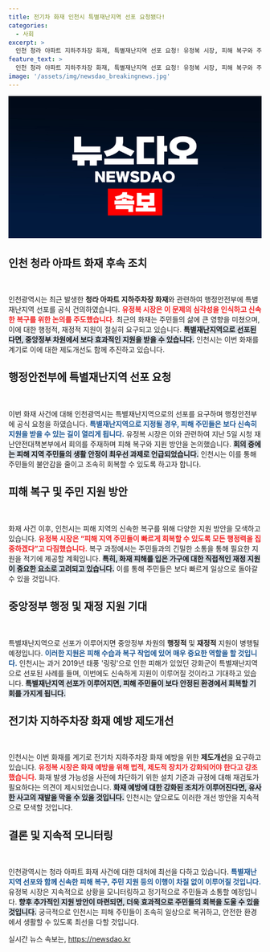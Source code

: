 ```yaml
---
title: 전기차 화재 인천시 특별재난지역 선포 요청됐다!
categories:
  - 사회
excerpt: >
  인천 청라 아파트 지하주차장 화재, 특별재난지역 선포 요청! 유정복 시장, 피해 복구와 주민 지원 방안 모색 중. 신속한 회복을 위한 중앙정부의 도움을 기대하며, 지방정부의 대응 속보가 주목받고 있다!
feature_text: >
  인천 청라 아파트 지하주차장 화재, 특별재난지역 선포 요청! 유정복 시장, 피해 복구와 주민 지원 방안 모색 중. 신속한 회복을 위한 중앙정부의 도움을 기대하며, 지방정부의 대응 속보가 주목받고 있다!
image: '/assets/img/newsdao_breakingnews.jpg'
---
```


<p><img src="/assets/img/newsdao_breakingnews.jpg" alt="koreaapp 속보" /></p>

<h2 data-ke-size="size26">인천 청라 아파트 화재 후속 조치</h2>

<p data-ke-size="size16">&nbsp;</p>

<p>인천광역시는 최근 발생한 <b>청라 아파트 지하주차장 화재</b>와 관련하여 행정안전부에 특별재난지역 선포를 공식 건의하였습니다. <b><span style="color: #ee2323;">유정복 시장은 이 문제의 심각성을 인식하고 신속한 복구를 위한 논의를 주도했습니다.</span></b> 최근의 화재는 주민들의 삶에 큰 영향을 미쳤으며, 이에 대한 행정적, 재정적 지원이 절실히 요구되고 있습니다. <b><span style="background-color: #21538527;">특별재난지역으로 선포된다면, 중앙정부 차원에서 보다 효과적인 지원을 받을 수 있습니다.</span></b> 인천시는 이번 화재를 계기로 이에 대한 제도개선도 함께 추진하고 있습니다.</p>

<h2 data-ke-size="size26">행정안전부에 특별재난지역 선포 요청</h2>

<p data-ke-size="size16">&nbsp;</p>

<p>이번 화재 사건에 대해 인천광역시는 특별재난지역으로의 선포를 요구하며 행정안전부에 공식 요청을 하였습니다. <b><span style="color: #1a5490;">특별재난지역으로 지정될 경우, 피해 주민들은 보다 신속히 지원을 받을 수 있는 길이 열리게 됩니다.</span></b> 유정복 시장은 이와 관련하여 지난 5일 시청 재난안전대책본부에서 회의를 주재하며 피해 복구와 지원 방안을 논의했습니다. <b><span style="background-color: #21538527;">회의 중에는 피해 지역 주민들의 생활 안정이 최우선 과제로 언급되었습니다.</span></b> 인천시는 이를 통해 주민들의 불안감을 줄이고 조속히 회복할 수 있도록 하고자 합니다.</p>

<h2 data-ke-size="size26">피해 복구 및 주민 지원 방안</h2>

<p data-ke-size="size16">&nbsp;</p>

<p>화재 사건 이후, 인천시는 피해 지역의 신속한 복구를 위해 다양한 지원 방안을 모색하고 있습니다. <b><span style="color: #ee2323;">유정복 시장은 “피해 지역 주민들이 빠르게 회복할 수 있도록 모든 행정력을 집중하겠다”고 다짐했습니다.</span></b> 복구 과정에서는 주민들과의 긴밀한 소통을 통해 필요한 지원을 적기에 제공할 계획입니다. <b><span style="background-color: #21538527;">특히, 화재 피해를 입은 가구에 대한 직접적인 재정 지원이 중요한 요소로 고려되고 있습니다.</span></b> 이를 통해 주민들은 보다 빠르게 일상으로 돌아갈 수 있을 것입니다.</p>

<h2 data-ke-size="size26">중앙정부 행정 및 재정 지원 기대</h2>

<p data-ke-size="size16">&nbsp;</p>

<p>특별재난지역으로 선포가 이루어지면 중앙정부 차원의 <b>행정적</b> 및 <b>재정적</b> 지원이 병행될 예정입니다. <b><span style="color: #1a5490;">이러한 지원은 피해 수습과 복구 작업에 있어 매우 중요한 역할을 할 것입니다.</span></b> 인천시는 과거 2019년 태풍 '링링'으로 인한 피해가 있었던 강화군이 특별재난지역으로 선포된 사례를 들며, 이번에도 신속하게 지원이 이루어질 것이라고 기대하고 있습니다. <b><span style="background-color: #21538527;">특별재난지역 선포가 이루어지면, 피해 주민들이 보다 안정된 환경에서 회복할 기회를 가지게 됩니다.</span></b></p>

<h2 data-ke-size="size26">전기차 지하주차장 화재 예방 제도개선</h2>

<p data-ke-size="size16">&nbsp;</p>

<p>인천시는 이번 화재를 계기로 전기차 지하주차장 화재 예방을 위한 <b>제도개선</b>을 요구하고 있습니다. <b><span style="color: #ee2323;">유정복 시장은 화재 예방을 위해 법적, 제도적 장치가 강화되어야 한다고 강조했습니다.</span></b> 화재 발생 가능성을 사전에 차단하기 위한 설치 기준과 규정에 대해 재검토가 필요하다는 의견이 제시되었습니다. <b><span style="background-color: #21538527;">화재 예방에 대한 강화된 조치가 이루어진다면, 유사한 사고의 재발을 막을 수 있을 것입니다.</span></b> 인천시는 앞으로도 이러한 개선 방안을 지속적으로 모색할 것입니다.</p>

<h2 data-ke-size="size26">결론 및 지속적 모니터링</h2>

<p data-ke-size="size16">&nbsp;</p>

<p>인천광역시는 청라 아파트 화재 사건에 대한 대처에 최선을 다하고 있습니다. <b><span style="color: #1a5490;">특별재난지역 선포와 함께 신속한 피해 복구, 주민 지원 등의 이행이 차질 없이 이루어질 것입니다.</span></b> 유정복 시장은 지속적으로 상황을 모니터링하고 정기적으로 주민들과 소통할 예정입니다. <b><span style="background-color: #21538527;">향후 추가적인 지원 방안이 마련되면, 더욱 효과적으로 주민들의 회복을 도울 수 있을 것입니다.</span></b> 궁극적으로 인천시는 피해 주민들이 조속히 일상으로 복귀하고, 안전한 환경에서 생활할 수 있도록 최선을 다할 것입니다.</p>
실시간 뉴스 속보는, <a href="https://newsdao.kr" rel="dofollow">https://newsdao.kr</a>


